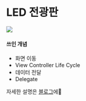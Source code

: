 # LED 전광판   
![](https://images.velog.io/images/nkrang/post/b359fb5e-f890-4c4c-be09-d64f893df411/LEDBOARDGIF.gif)

#### 쓰인 개념
- 화면 이동
- View Controller Life Cycle
- 데이터 전달
- Delegate

자세한 설명은 [블로그](https://velog.io/@nkrang/iOS-LED-%EC%A0%84%EA%B4%91%ED%8C%90-%EC%95%B1-%EA%B5%AC%ED%98%84)에👐